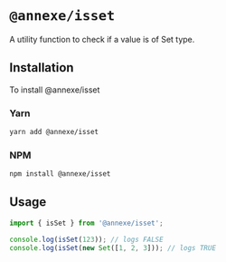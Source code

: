 # `@annexe/isset`

A utility function to check if a value is of Set type.

## Installation

To install @annexe/isset

### Yarn

```sh
yarn add @annexe/isset
```

### NPM

```sh
npm install @annexe/isset
```

## Usage

```ts
import { isSet } from '@annexe/isset';

console.log(isSet(123)); // logs FALSE
console.log(isSet(new Set([1, 2, 3])); // logs TRUE
```

